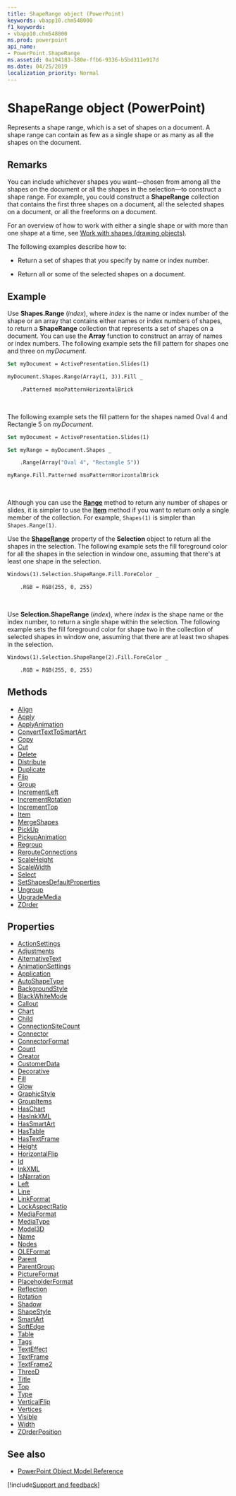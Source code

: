 ```yaml
---
title: ShapeRange object (PowerPoint)
keywords: vbapp10.chm548000
f1_keywords:
- vbapp10.chm548000
ms.prod: powerpoint
api_name:
- PowerPoint.ShapeRange
ms.assetid: 0a194183-380e-ffb6-9336-b5bd311e917d
ms.date: 04/25/2019
localization_priority: Normal
---
```



# ShapeRange object (PowerPoint)

Represents a shape range, which is a set of shapes on a document. A shape range can contain as few as a single shape or as many as all the shapes on the document.


## Remarks

You can include whichever shapes you want—chosen from among all the shapes on the document or all the shapes in the selection—to construct a shape range. For example, you could construct a **ShapeRange** collection that contains the first three shapes on a document, all the selected shapes on a document, or all the freeforms on a document.

For an overview of how to work with either a single shape or with more than one shape at a time, see [Work with shapes (drawing objects)](../powerpoint/How-to/work-with-shapes-drawing-objects.md).

The following examples describe how to:

- Return a set of shapes that you specify by name or index number.
    
- Return all or some of the selected shapes on a document.
    

## Example

Use **Shapes.Range** (_index_), where _index_ is the name or index number of the shape or an array that contains either names or index numbers of shapes, to return a **ShapeRange** collection that represents a set of shapes on a document. You can use the **Array** function to construct an array of names or index numbers. The following example sets the fill pattern for shapes one and three on _myDocument_.

```vb
Set myDocument = ActivePresentation.Slides(1)

myDocument.Shapes.Range(Array(1, 3)).Fill _

    .Patterned msoPatternHorizontalBrick
```

<br/>

The following example sets the fill pattern for the shapes named Oval 4 and Rectangle 5 on _myDocument_.

```vb
Set myDocument = ActivePresentation.Slides(1)

Set myRange = myDocument.Shapes _

    .Range(Array("Oval 4", "Rectangle 5"))

myRange.Fill.Patterned msoPatternHorizontalBrick
```

<br/>

Although you can use the **[Range](PowerPoint.Shapes.Range.md)** method to return any number of shapes or slides, it is simpler to use the **[Item](PowerPoint.ShapeRange.Item.md)** method if you want to return only a single member of the collection. For example, `Shapes(1)` is simpler than `Shapes.Range(1)`.

Use the **[ShapeRange](PowerPoint.Selection.ShapeRange.md)** property of the **Selection** object to return all the shapes in the selection. The following example sets the fill foreground color for all the shapes in the selection in window one, assuming that there's at least one shape in the selection.

```vb
Windows(1).Selection.ShapeRange.Fill.ForeColor _

    .RGB = RGB(255, 0, 255)
```

<br/>

Use **Selection.ShapeRange** (_index_), where _index_ is the shape name or the index number, to return a single shape within the selection. The following example sets the fill foreground color for shape two in the collection of selected shapes in window one, assuming that there are at least two shapes in the selection.

```vb
Windows(1).Selection.ShapeRange(2).Fill.ForeColor _

    .RGB = RGB(255, 0, 255)
```


## Methods

- [Align](PowerPoint.ShapeRange.Align.md)
- [Apply](PowerPoint.ShapeRange.Apply.md)
- [ApplyAnimation](PowerPoint.ShapeRange.ApplyAnimation.md)
- [ConvertTextToSmartArt](PowerPoint.ShapeRange.ConvertTextToSmartArt.md)
- [Copy](PowerPoint.ShapeRange.Copy.md)
- [Cut](PowerPoint.ShapeRange.Cut.md)
- [Delete](PowerPoint.ShapeRange.Delete.md)
- [Distribute](PowerPoint.ShapeRange.Distribute.md)
- [Duplicate](PowerPoint.ShapeRange.Duplicate.md)
- [Flip](PowerPoint.ShapeRange.Flip.md)
- [Group](PowerPoint.ShapeRange.Group.md)
- [IncrementLeft](PowerPoint.ShapeRange.IncrementLeft.md)
- [IncrementRotation](PowerPoint.ShapeRange.IncrementRotation.md)
- [IncrementTop](PowerPoint.ShapeRange.IncrementTop.md)
- [Item](PowerPoint.ShapeRange.Item.md)
- [MergeShapes](PowerPoint.shaperange.mergeshapes.md)
- [PickUp](PowerPoint.ShapeRange.PickUp.md)
- [PickupAnimation](PowerPoint.ShapeRange.PickupAnimation.md)
- [Regroup](PowerPoint.ShapeRange.Regroup.md)
- [RerouteConnections](PowerPoint.ShapeRange.RerouteConnections.md)
- [ScaleHeight](PowerPoint.ShapeRange.ScaleHeight.md)
- [ScaleWidth](PowerPoint.ShapeRange.ScaleWidth.md)
- [Select](PowerPoint.ShapeRange.Select.md)
- [SetShapesDefaultProperties](PowerPoint.ShapeRange.SetShapesDefaultProperties.md)
- [Ungroup](PowerPoint.ShapeRange.Ungroup.md)
- [UpgradeMedia](PowerPoint.ShapeRange.UpgradeMedia.md)
- [ZOrder](PowerPoint.ShapeRange.ZOrder.md)

## Properties

- [ActionSettings](PowerPoint.ShapeRange.ActionSettings.md)
- [Adjustments](PowerPoint.ShapeRange.Adjustments.md)
- [AlternativeText](PowerPoint.ShapeRange.AlternativeText.md)
- [AnimationSettings](PowerPoint.ShapeRange.AnimationSettings.md)
- [Application](PowerPoint.ShapeRange.Application.md)
- [AutoShapeType](PowerPoint.ShapeRange.AutoShapeType.md)
- [BackgroundStyle](PowerPoint.ShapeRange.BackgroundStyle.md)
- [BlackWhiteMode](PowerPoint.ShapeRange.BlackWhiteMode.md)
- [Callout](PowerPoint.ShapeRange.Callout.md)
- [Chart](PowerPoint.ShapeRange.Chart.md)
- [Child](PowerPoint.ShapeRange.Child.md)
- [ConnectionSiteCount](PowerPoint.ShapeRange.ConnectionSiteCount.md)
- [Connector](PowerPoint.ShapeRange.Connector.md)
- [ConnectorFormat](PowerPoint.ShapeRange.ConnectorFormat.md)
- [Count](PowerPoint.ShapeRange.Count.md)
- [Creator](PowerPoint.ShapeRange.Creator.md)
- [CustomerData](PowerPoint.ShapeRange.CustomerData.md)
- [Decorative](PowerPoint.ShapeRange.Decorative.md)
- [Fill](PowerPoint.ShapeRange.Fill.md)
- [Glow](PowerPoint.ShapeRange.Glow.md)
- [GraphicStyle](PowerPoint.ShapeRange.GraphicStyle.md)
- [GroupItems](PowerPoint.ShapeRange.GroupItems.md)
- [HasChart](PowerPoint.ShapeRange.HasChart.md)
- [HasInkXML](PowerPoint.shaperange.hasinkxml.md)
- [HasSmartArt](PowerPoint.ShapeRange.HasSmartArt.md)
- [HasTable](PowerPoint.ShapeRange.HasTable.md)
- [HasTextFrame](PowerPoint.ShapeRange.HasTextFrame.md)
- [Height](PowerPoint.ShapeRange.Height.md)
- [HorizontalFlip](PowerPoint.ShapeRange.HorizontalFlip.md)
- [Id](PowerPoint.ShapeRange.Id.md)
- [InkXML](PowerPoint.shaperange.inkxml.md)
- [IsNarration](PowerPoint.shaperange.isnarration.md)
- [Left](PowerPoint.ShapeRange.Left.md)
- [Line](PowerPoint.ShapeRange.Line.md)
- [LinkFormat](PowerPoint.ShapeRange.LinkFormat.md)
- [LockAspectRatio](PowerPoint.ShapeRange.LockAspectRatio.md)
- [MediaFormat](PowerPoint.ShapeRange.MediaFormat.md)
- [MediaType](PowerPoint.ShapeRange.MediaType.md)
- [Model3D](PowerPoint.ShapeRange.Model3D.md)
- [Name](PowerPoint.ShapeRange.Name.md)
- [Nodes](PowerPoint.ShapeRange.Nodes.md)
- [OLEFormat](PowerPoint.ShapeRange.OLEFormat.md)
- [Parent](PowerPoint.ShapeRange.Parent.md)
- [ParentGroup](PowerPoint.ShapeRange.ParentGroup.md)
- [PictureFormat](PowerPoint.ShapeRange.PictureFormat.md)
- [PlaceholderFormat](PowerPoint.ShapeRange.PlaceholderFormat.md)
- [Reflection](PowerPoint.ShapeRange.Reflection.md)
- [Rotation](PowerPoint.ShapeRange.Rotation.md)
- [Shadow](PowerPoint.ShapeRange.Shadow.md)
- [ShapeStyle](PowerPoint.ShapeRange.ShapeStyle.md)
- [SmartArt](PowerPoint.ShapeRange.SmartArt.md)
- [SoftEdge](PowerPoint.ShapeRange.SoftEdge.md)
- [Table](PowerPoint.ShapeRange.Table.md)
- [Tags](PowerPoint.ShapeRange.Tags.md)
- [TextEffect](PowerPoint.ShapeRange.TextEffect.md)
- [TextFrame](PowerPoint.ShapeRange.TextFrame.md)
- [TextFrame2](PowerPoint.ShapeRange.TextFrame2.md)
- [ThreeD](PowerPoint.ShapeRange.ThreeD.md)
- [Title](PowerPoint.ShapeRange.Title.md)
- [Top](PowerPoint.ShapeRange.Top.md)
- [Type](PowerPoint.ShapeRange.Type.md)
- [VerticalFlip](PowerPoint.ShapeRange.VerticalFlip.md)
- [Vertices](PowerPoint.ShapeRange.Vertices.md)
- [Visible](PowerPoint.ShapeRange.Visible.md)
- [Width](PowerPoint.ShapeRange.Width.md)
- [ZOrderPosition](PowerPoint.ShapeRange.ZOrderPosition.md)

## See also

- [PowerPoint Object Model Reference](overview/PowerPoint/object-model.md)

[!include[Support and feedback](~/includes/feedback-boilerplate.md)]
